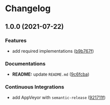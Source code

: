 # Changelog

## 1.0.0 (2021-07-22)


### Features

* add required implementations ([b9b767f](https://github.com/extra2000/arangodb-formula/commit/b9b767fdb7aee36646e90c6998527d2dbc2ec0f8))


### Documentations

* **README:** update `README.md` ([9c6fcba](https://github.com/extra2000/arangodb-formula/commit/9c6fcba39202ebabda4fbed2ea9cf0177e228548))


### Continuous Integrations

* add AppVeyor with `semantic-release` ([921711f](https://github.com/extra2000/arangodb-formula/commit/921711f382e756cea884e59dee1753cc02fa3d3d))
